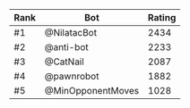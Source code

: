 Rank|Bot|Rating
---|---|---
#1|@NilatacBot|2434
#2|@anti-bot|2233
#3|@CatNail|2087
#4|@pawnrobot|1882
#5|@MinOpponentMoves|1028
